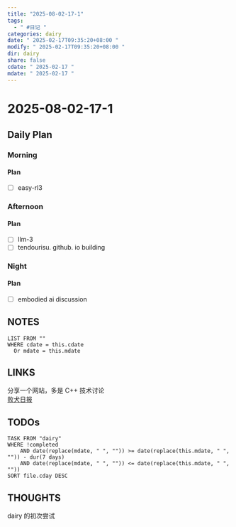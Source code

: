 ```yaml
---
title: "2025-08-02-17-1"
tags:
  - " #日记 "
categories: dairy
date: " 2025-02-17T09:35:20+08:00 "
modify: " 2025-02-17T09:35:20+08:00 "
dir: dairy
share: false
cdate: " 2025-02-17 "
mdate: " 2025-02-17 "
---
```


# 2025-08-02-17-1

## Daily Plan

### Morning

#### Plan

- [ ] easy-rl3

### Afternoon

#### Plan

- [ ] llm-3
- [ ] tendourisu. github. io building

### Night

#### Plan

- [ ] embodied ai discussion

## NOTES

```dataview
LIST FROM "" 
WHERE cdate = this.cdate
  Or mdate = this.mdate
```

## LINKS

分享一个网站，多是 C++ 技术讨论  
[败犬日报](https://makeinu-daily.pages.dev/)

## TODOs

```dataview
TASK FROM "dairy" 
WHERE !completed 
	AND date(replace(mdate, " ", "")) >= date(replace(this.mdate, " ", "")) - dur(7 days) 
	AND date(replace(mdate, " ", "")) <= date(replace(this.mdate, " ", ""))
SORT file.cday DESC
```

## THOUGHTS

dairy 的初次尝试
